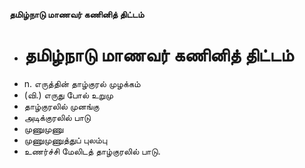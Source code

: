 **தமிழ்நாடு மாணவர் கணினித் திட்டம்**
- # தமிழ்நாடு மாணவர் கணினித் திட்டம்
- n. எருத்தின் தாழ்குரல் முழக்கம்
- (வி.) எருது போல் உறுமு
- தாழ்குரலில் முனங்கு
- அடிக்குரலில் பாடு
- முணுமுணு
- முணுமுணுத்துப் புலம்பு
- உணர்ச்சி மேலிடத் தாழ்குரலில் பாடு.

